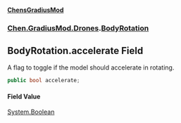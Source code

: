 #### [ChensGradiusMod](index 'index')
### [Chen.GradiusMod.Drones](Y_iPobZkdIiJ9feSuBjDaQ 'Chen.GradiusMod.Drones').[BodyRotation](cavriQuBntm0cE4AZ1RD+w 'Chen.GradiusMod.Drones.BodyRotation')
## BodyRotation.accelerate Field
A flag to toggle if the model should accelerate in rotating.  
```csharp
public bool accelerate;
```
#### Field Value
[System.Boolean](https://docs.microsoft.com/en-us/dotnet/api/System.Boolean 'System.Boolean')
